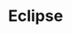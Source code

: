 ﻿---
id: 253
title: "Eclipse"
weight: 253
version: "4.10-1.lnd.3"
updateTime: "2022-09-23T16:53:10"
debName: "http://113.24.212.22:8090/upload/file/eclipse-platform_4.10-1.lnd.3_loongarch64.deb"
debSize: "272.2 MB"
command: "/opt/eclipse/eclipse"
---

